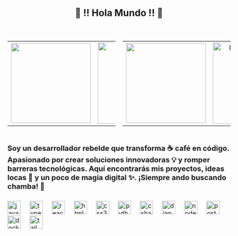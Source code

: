 <h2 align="center">👾 !! Hola Mundo !! 👾</h2>
<br clear="both">

<div style="display: flex; flex-direction: row; justify-content: center; align-items: center; gap: 1rem;">
    <table style="width: 100%;border-collapse: collapse; border: none; ">
        <tr>
            <td style="text-align: left; border: none;">
                <img height="180" src="https://i.imgflip.com/65efzo.gif" />
            </td>
            <td style="text-align: center;">
                <img height="184" width="220" src="https://github-readme-stats.vercel.app/api?username=K2uci&hide_title=false&hide_rank=false&show_icons=true&include_all_commits=true&count_private=true&disable_animations=false&theme=dracula&locale=en&hide_border=false&order=1" alt="stats graph" />
            </td>
            <td style="text-align: right;">
                <img height="180" src="https://i.imgflip.com/65efzo.gif" />
            </td>
        </tr>
    </table>
    <table style="width: 100%;" border="0">
        <tr>
            <td style="text-align: left;">
                <img height="180" src="https://i.imgflip.com/65efzo.gif" />
            </td>
            <td style="text-align: center;">
                <img height="184" src="https://github-readme-stats.vercel.app/api/top-langs?username=K2uci&locale=en&hide_title=false&layout=compact&card_width=320&langs_count=5&theme=dracula&hide_border=false&order=2" alt="languages graph" />
            </td>
            <td style="text-align: right;">
                <img height="180" src="https://i.imgflip.com/65efzo.gif" />
            </td>
        </tr>
    </table>
</div>


<h3 align="left">Soy un desarrollador rebelde que transforma ☕ café en código. Apasionado por crear soluciones
    innovadoras 💡 y romper barreras tecnológicas. Aquí encontrarás mis proyectos, ideas locas 🤪 y un poco de magia
    digital ✨. ¡Siempre ando buscando chamba! 🚀</h3>

###
<div align="left">
    <img src="https://cdn.jsdelivr.net/gh/devicons/devicon/icons/javascript/javascript-original.svg" height="30"
        alt="javascript logo" />
    <img width="12" />
    <img src="https://cdn.jsdelivr.net/gh/devicons/devicon/icons/typescript/typescript-original.svg" height="30"
        alt="typescript logo" />
    <img width="12" />
    <img src="https://cdn.jsdelivr.net/gh/devicons/devicon/icons/react/react-original.svg" height="30"
        alt="react logo" />
    <img width="12" />
    <img src="https://cdn.jsdelivr.net/gh/devicons/devicon/icons/html5/html5-original.svg" height="30"
        alt="html5 logo" />
    <img width="12" />
    <img src="https://cdn.jsdelivr.net/gh/devicons/devicon/icons/css3/css3-original.svg" height="30" alt="css3 logo" />
    <img width="12" />
    <img src="https://cdn.jsdelivr.net/gh/devicons/devicon/icons/python/python-original.svg" height="30"
        alt="python logo" />
    <img width="12" />
    <img src="https://cdn.jsdelivr.net/gh/devicons/devicon/icons/csharp/csharp-original.svg" height="30"
        alt="csharp logo" />
    <img width="12" />
    <img src="https://cdn.jsdelivr.net/gh/devicons/devicon/icons/django/django-plain.svg" height="30"
        alt="django logo" />
    <img width="12" />
    <img src="https://cdn.jsdelivr.net/gh/devicons/devicon/icons/nodejs/nodejs-original.svg" height="30"
        alt="nodejs logo" />
    <img width="12" />
    <img src="https://cdn.jsdelivr.net/gh/devicons/devicon/icons/postgresql/postgresql-original.svg" height="30"
        alt="postgresql logo" />
    <img width="12" />
    <img src="https://skillicons.dev/icons?i=docker" height="30" alt="docker logo" />
    <img width="12" />
    <img src="https://cdn.simpleicons.org/tailwindcss/06B6D4" height="30" alt="tailwindcss logo" />
</div>

###
